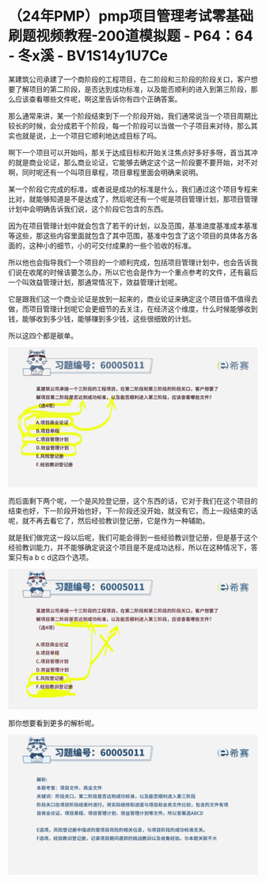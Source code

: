 # （24年PMP）pmp项目管理考试零基础刷题视频教程-200道模拟题 - P64：64 - 冬x溪 - BV1S14y1U7Ce

某建筑公司承建了一个商阶段的工程项目，在二阶段和三阶段的阶段关口，客户想要了解项目的第二阶段，是否达到成功标准，以及能否顺利的进入到第三阶段，那么应该查看哪些文件呢，啊这里告诉你有四个正确答案。

那么通常来讲，某一个阶段结束到下一个阶段开始，我们通常说当一个项目周期比较长的时候，会分成若干个阶段，每一个阶段可以当做一个子项目来对待，那么其实也就是说，上一个项目它顺利地达成目标了吗。

啊下一个项目可以开始吗，那关于达成目标和开始关注焦点好多好多呀，首当其冲的就是商业论证，那么商业论证，它能够去确定这个这一阶段要不要开始，对不对啊，同时呢还有一个叫项目章程，项目章程里面会明确来说明。

某一个阶段它完成的标准，或者说是成功的标准是什么，我们通过这个项目专程来比对，就能够知道是不是达成了，然后呢还有一个呢是项目管理计划，那项目管理计划中会明确告诉我们说，这个阶段它包含的东西。

因为在项目管理计划中就会包含了若干的计划，以及范围，基准进度基准成本基准等这些，那这些内容里面就包含了其中范围，基准中包含了这个项目的具体各方各面的，这种小的细节，小的可交付成果的一些个验收的标准。

所以他也会指导我们一个项目的一个顺利完成，包括项目管理计划中，也会告诉我们说在收尾的时候该要怎么办，所以它也会是作为一个重点参考的文件，还有最后一个叫效益管理计划，那通常情况下，效益管理计划呢。

它是跟我们这一个商业论证是放到一起来的，商业论证来确定这个项目值不值得去做，而项目管理计划呢它会更细节的去关注，在经济这个维度，什么时候能够收到钱，能够收到多少钱，能够赚到多少钱，这些很细致的计划。

所以这四个都是碳单。

![](img/61b4268a615cf8857006a8f5088d99fe_1.png)

而后面剩下两个呢，一个是风险登记册，这个东西的话，它对于我们在这个项目的结束也好，下一阶段开始也好，下一阶段还没开始，就没有它，而上一段结束的话呢，就不再去看它了，然后经验教训登记册，它是作为一种辅助。

就是我们做完这一段以后呢，我们可能会得到一些经验教训登记册，但是基于这个经验教训能力，并不能够确定说这个项目是不是成功达标，所以在这种情况下，答案只有a b c d这四个选项。



![](img/61b4268a615cf8857006a8f5088d99fe_3.png)

那你想要看到更多的解析呢。

![](img/61b4268a615cf8857006a8f5088d99fe_5.png)